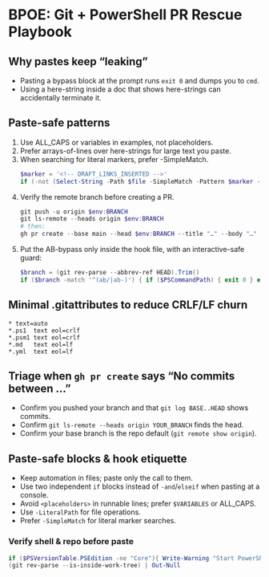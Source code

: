 # BPOE: Git + PowerShell PR Rescue Playbook

## Why pastes keep “leaking”
- Pasting a bypass block at the prompt runs `exit 0` and dumps you to `cmd`.
- Using a here-string inside a doc that shows here-strings can accidentally terminate it.

## Paste-safe patterns
1. Use ALL_CAPS or variables in examples, not <angle> placeholders.
2. Prefer arrays-of-lines over here-strings for large text you paste.
3. When searching for literal markers, prefer -SimpleMatch.
   ```powershell
   $marker = '<!-- DRAFT_LINKS_INSERTED -->'
   if (-not (Select-String -Path $file -SimpleMatch -Pattern $marker -Quiet)) { ... }
   ```
4. Verify the remote branch before creating a PR.
   ```powershell
   git push -u origin $env:BRANCH
   git ls-remote --heads origin $env:BRANCH
   # then:
   gh pr create --base main --head $env:BRANCH --title "…" --body "…"
   ```
5. Put the AB-bypass only inside the hook file, with an interactive-safe guard:
   ```powershell
   $branch = (git rev-parse --abbrev-ref HEAD).Trim()
   if ($branch -match '^(ab/|ab-)') { if ($PSCommandPath) { exit 0 } else { return } }
   ```

## Minimal .gitattributes to reduce CRLF/LF churn
```
* text=auto
*.ps1  text eol=crlf
*.psm1 text eol=crlf
*.md   text eol=lf
*.yml  text eol=lf
```

## Triage when `gh pr create` says “No commits between …”
- Confirm you pushed your branch and that `git log BASE..HEAD` shows commits.
- Confirm `git ls-remote --heads origin YOUR_BRANCH` finds the head.
- Confirm your base branch is the repo default (`git remote show origin`).
<!-- BPOE_PASTE_SAFE_V1 -->
## Paste-safe blocks & hook etiquette

- Keep automation in files; paste only the call to them.
- Use two independent `if` blocks instead of `-and`/`elseif` when pasting at a console.
- Avoid `<placeholders>` in runnable lines; prefer `$VARIABLES` or ALL_CAPS.
- Use `-LiteralPath` for file operations.
- Prefer `-SimpleMatch` for literal marker searches.

### Verify shell & repo before paste
```powershell
if ($PSVersionTable.PSEdition -ne "Core"){ Write-Warning "Start PowerShell 7+: type pwsh" }
(git rev-parse --is-inside-work-tree) | Out-Null
```


